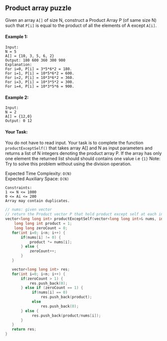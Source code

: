 ## Product array puzzle

Given an array `A[]` of size N, construct a Product Array P (of same size N) such that `P[i]` is equal to the product of all the elements of A except `A[i]`.

#### Example 1:

```
Input:
N = 5
A[] = {10, 3, 5, 6, 2}
Output: 180 600 360 300 900
Explanation:
For i=0, P[i] = 3*5*6*2 = 180.
For i=1, P[i] = 10*5*6*2 = 600.
For i=2, P[i] = 10*3*6*2 = 360.
For i=3, P[i] = 10*3*5*2 = 300.
For i=4, P[i] = 10*3*5*6 = 900.
```

#### Example 2:

```
Input:
N = 2
A[] = {12,0}
Output: 0 12
```

#### Your Task:

You do not have to read input. Your task is to complete the function `productExceptSelf()` that takes array A[] and N as input parameters and returns a list of N integers denoting the product array P. If the array has only one element the returned list should should contains one value i.e `{1}`
Note: Try to solve this problem without using the division operation.

Expected Time Complexity: `O(N)`  
Expected Auxiliary Space: `O(N)`

```
Constraints:
1 <= N <= 1000
0 <= Ai <= 200
Array may contain duplicates.
```

```c++
// nums: given vector
// return the Product vector P that hold product except self at each index
vector<long long int> productExceptSelf(vector<long long int>& nums, int n) {
    long long int product = 1;
    long long zeroCount = 0;
   for(int i=0; i<n; i++) {
       if(nums[i] != 0) {
           product *= nums[i];
       } else {
           zeroCount++;
       }
   }

   vector<long long int> res;
   for(int i=0; i<n; i++) {
       if(zeroCount > 1) {
           res.push_back(0);
       } else if (zeroCount == 1) {
            if(nums[i] == 0)
                res.push_back(product);
            else
                res.push_back(0);
       } else {
            res.push_back(product/nums[i]);
       }
   }
   return res;
}

```

